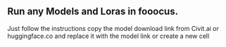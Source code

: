 ## Run any Models and Loras in fooocus.
Just follow the instructions
copy the model download link from Civit.ai or huggingface.co and replace it with the model link or create a new cell
